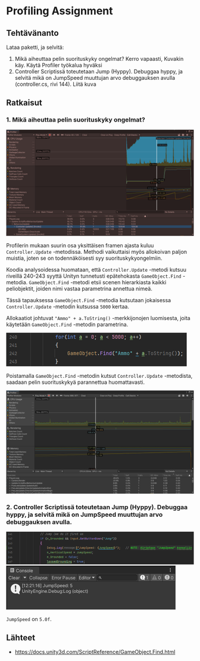 
# Profiling Assignment

## Tehtävänanto

Lataa paketti, ja selvitä:
1. Mikä aiheuttaa pelin suorituskyky ongelmat? Kerro vapaasti, Kuvakin käy. Käytä Profiler työkalua hyväksi
2. Controller Scriptissä toteutetaan Jump (Hyppy). Debuggaa hyppy, ja selvitä mikä on JumpSpeed muuttujan arvo debuggauksen avulla (controller.cs, rivi 144). Liitä kuva

## Ratkaisut

### 1. Mikä aiheuttaa pelin suorituskyky ongelmat?

![Profiler](screenshots/profiler.png)

Profilerin mukaan suurin osa yksittäisen framen ajasta kuluu `Controller.Update` -metodissa. Methodi vaikuttaisi myös allokoivan paljon muistia, joten se on todennäköisesti syy suorituskykyongelmiin.

Koodia analysoidessa huomataan, että `Controller.Update` -metodi kutsuu riveillä 240-243 syyttä Unityn tunnetusti epätehokasta `GameObject.Find` -metodia.
`GameObject.Find` -metodi etsii scenen hierarkiasta kaikki peliobjektit, joiden nimi vastaa parametrina annettua nimeä.

Tässä tapauksessa `GameObject.Find` -metodia kutsutaan jokaisessa `Controller.Update` -metodin kutsussa `5000` kertaa.

Allokaatiot johtuvat `"Ammo" + a.ToString()` -merkkijonojen luomisesta, joita käytetään `GameObject.Find` -metodin parametrina.

![Controller.Update](screenshots/controller_update.png)

Poistamalla `GameObject.Find` -metodin kutsut `Controller.Update` -metodista, saadaan pelin suorituskykyä parannettua huomattavasti.

![Profiler2](screenshots/profiler2.png)

### 2. Controller Scriptissä toteutetaan Jump (Hyppy). Debuggaa hyppy, ja selvitä mikä on JumpSpeed muuttujan arvo debuggauksen avulla.

![JumpSpeed](screenshots/jumpspeed.png)
![JumpSpeed console](screenshots/jumpspeed_console.png)

`JumpSpeed` on `5.0f`.

## Lähteet

- https://docs.unity3d.com/ScriptReference/GameObject.Find.html